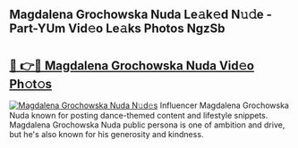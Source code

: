 ## Magdalena Grochowska Nuda Le𝚊k𝚎d N𝚞𝚍e - Part-YUm Vid𝚎o Le𝚊ks Photos NgzSb

# <h2><a href="http://fbey1j.evod.top/?m=Magdalena+Grochowska+Nuda">🔗 👉🔴 Magdalena Grochowska Nuda Vid𝚎o Ph𝚘t𝚘s</a></h2>

[![Magdalena Grochowska Nuda N𝚞d𝚎s](https://i.imgur.com/8V9OHl7.gif)](http://fbey1j.evod.top/?m=Magdalena+Grochowska+Nuda)
Influencer Magdalena Grochowska Nuda known for posting dance-themed content and lifestyle snippets. Magdalena Grochowska Nuda public persona is one of ambition and drive, but he's also known for his generosity and kindness. 
